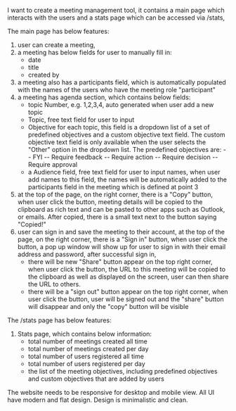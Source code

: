 I want to create a meeting management tool, it contains a main page which interacts with the users and a stats page which can be accessed via /stats, 

The main page has below features:
1. user can create a meeting, 
2. a meeting has below fields for user to manually fill in:
   - date
   - title
   - created by
3. a meeting also has a participants field, which is automatically populated with the names of the users who have the meeting role "participant"
4. a meeting has agenda section, which contains below fields:
   - topic Number, e.g. 1,2,3,4, auto generated when user add a new topic
   - Topic, free text field for user to input
   - Objective for each topic, this field is a dropdown list of a set of predefined objectives and a custom objective text field. The custom objective text field is only available when the user selects the "Other" option in the dropdown list. The predefined objectives are:
    -- FYI
    -- Require feedback
    -- Require action
    -- Require decision
    -- Require approval
   - a Audience field, free text field for user to input names, when user add names to this field, the names will be automatically added to the participants field in the meeting which is defined at point 3
4. at the top of the page, on the right corner, there is a "Copy" button, when user click the button, meeting details will be copied to the clipboard as rich text and can be pasted to other apps such as Outlook, or emails. After copied, there is a small text next to the button saying "Copied!"
5. user can sign in and save the meeting to their account, at the top of the page, on the right corner, there is a "Sign in" button, when user click the button, a pop up window will show up for user to sign in with their email address and password, after successful sign in, 
    - there will be new "Share" button appear on the top right corner, when user click the button, the URL to this meeting will be copied to the clipboard as well as displayed on the screen, user can then share the URL to others.
    - there will be a "sign out" button appear on the top right corner, when user click the button, user will be signed out and the "share" button will disappear and only the "copy" button will be visible


The /stats page has below features:
1. Stats page, which contains below information:
   - total number of meetings created all time
   - total number of meetings created per day
   - total number of users registered all time
   - total number of users registered per day
   - the list of the meeting objectives, including predefined objectives and custom objectives that are added by users


The website needs to be responsive for desktop and mobile view.
All UI have modern and flat design. Design is minimalistic and clean.

